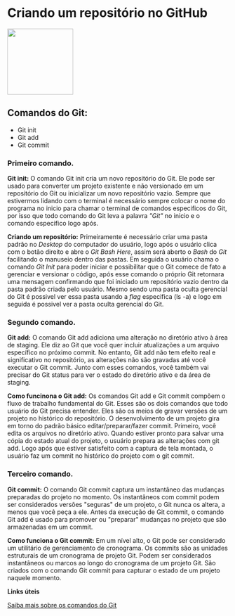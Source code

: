 # Criando um repositório no GitHub 

</span>

<div align-"center">
<img src="https://user-images.githubusercontent.com/113153237/203190210-d4297cc9-01e7-461a-8503-f07f54184145.png" width= "150px" />
</div>

## Comandos do Git: 

- Git init
- Git add
- Git commit 

### Primeiro comando. 

**Git init:** O comando Git init cria um novo repositório do Git. Ele pode ser usado para converter um projeto existente e não versionado em um repositório do Git ou inicializar um novo repositório vazio.
Sempre que estivermos lidando com o terminal é necessário sempre colocar o nome do programa no inicio para chamar o terminal de comandos especificos do Git, por isso que todo comando do Git leva a palavra *"Git"* no inicio e o comando especifico logo após. 

**Criando um repositório:** Primeiramente é necessário criar uma pasta padrão no *Desktop* do computador do usuário, logo após o usuário clica com o botão direito e abre o *Git Bash Here*, assim será aberto o *Bash* do *Git* facilitando o manuseio dentro das pastas. 
Em seguida o usuário chama o comando *Git Init* para poder iniciar e possibilitar que o Git comece de fato a gerenciar e versionar o código, após esse comando o próprio Git retornara uma mensagem confirmando que foi iniciado um repositório vazio dentro da pasta padrão criada pelo usuário. 
Mesmo sendo uma pasta oculta gerencial do Git é possivel ver essa pasta usando a *flag* especifica (ls -a) e logo em seguida é possivel ver a pasta oculta gerencial do Git. 

### Segundo comando.

**Git add:** O comando Git add adiciona uma alteração no diretório ativo à área de staging. Ele diz ao Git que você quer incluir atualizações a um arquivo específico no próximo commit. No entanto, Git add não tem efeito real e significativo no repositório, as alterações não são gravadas até você executar o Git commit.
Junto com esses comandos, você também vai precisar do Git status para ver o estado do diretório ativo e da área de staging.

**Como funcinona o Git add:** Os comandos Git add e Git commit compõem o fluxo de trabalho fundamental do Git. Esses são os dois comandos que todo usuário do Git precisa entender. Eles são os meios de gravar versões de um projeto no histórico do repositório.
O desenvolvimento de um projeto gira em torno do padrão básico editar/preparar/fazer commit. Primeiro, você edita os arquivos no diretório ativo. Quando estiver pronto para salvar uma cópia do estado atual do projeto, o usuário prepara as alterações com git add. Logo após que estiver satisfeito com a captura de tela montada, o usuário faz um commit no histórico do projeto com o git commit.

### Terceiro comando. 

**Git commit:** O comando Git commit captura um instantâneo das mudanças preparadas do projeto no momento. Os instantâneos com commit podem ser considerados versões "seguras" de um projeto, o Git nunca os altera, a menos que você peça a ele. Antes da execução de Git commit, o comando Git add é usado para promover ou "preparar" mudanças no projeto que são armazenadas em um commit.

**Como funciona o Git commit:** Em um nível alto, o Git pode ser considerado um utilitário de gerenciamento de cronograma. Os commits são as unidades estruturais de um cronograma de projeto Git. Podem ser considerados instantâneos ou marcos ao longo do cronograma de um projeto Git. São criados com o comando Git commit para capturar o estado de um projeto naquele momento.


**Links úteis**

[Saiba mais sobre os comandos do Git](https://www.atlassian.com/br/git/tutorials/saving-changes/git-commit#:~:text=O%20comando%20git%20commit%20%C3%A9,hist%C3%B3rico%20de%20projetos%20do%20Git.)
